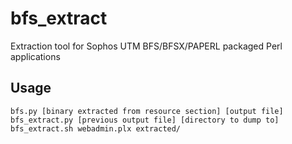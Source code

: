 # bfs_extract
Extraction tool for Sophos UTM BFS/BFSX/PAPERL packaged Perl applications

## Usage
```
bfs.py [binary extracted from resource section] [output file]
bfs_extract.py [previous output file] [directory to dump to]
bfs_extract.sh webadmin.plx extracted/
```

